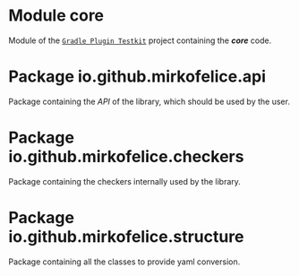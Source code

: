 # Module core

Module of the [`Gradle Plugin Testkit`](https://github.com/mirko-felice/gradle-plugin-testkit) project containing the **_core_** code.

# Package io.github.mirkofelice.api

Package containing the _API_ of the library, which should be used by the user.

# Package io.github.mirkofelice.checkers

Package containing the checkers internally used by the library.

# Package io.github.mirkofelice.structure

Package containing all the classes to provide yaml conversion.
